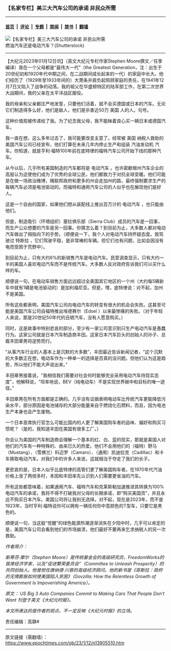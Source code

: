 ### 【名家专栏】美三大汽车公司的承诺 非民众所需

---

#### [首页](../../../..?n13905510) &nbsp;|&nbsp; [评论](../../../../../epoch-comment?n13905510) &nbsp;|&nbsp; [专题](../../../../../epoch-special?n13905510) &nbsp;|&nbsp; [禁闻](../../../../../epoch-news?n13905510) &nbsp;|&nbsp; [禁书](../../../../../books?n13905510) &nbsp;|&nbsp; [翻墙](https://github.com/gfw-breaker/nogfw/blob/master/README.md?n13905510)


<div><img alt="【名家专栏】美三大汽车公司的承诺 非民众所需" class="attachment-djy_600_400 size-djy_600_400 wp-post-image" src="https://i.epochtimes.com/assets/uploads/2023/01/id13905513-gas-vs-electric-car-1200x658-600x400.jpg"/>
<div class="caption">
 燃油汽车还是电动汽车？(Shutterstock)
</div></div><hr/><div class="post_content" id="artbody" itemprop="articleBody">
 <!-- article content begin -->
 <p>
  【大纪元2023年01月12日讯】（英文大纪元专栏作家Stephen Moore撰文／任季编译）我在一个父母都是“最伟大一代”（the Greatest Generation，注：出生于20世纪初和1920年代中期之间，在二战期间成长起来的一代）的家庭中长大。他们经历了（1929年至1933年间的）大萧条并肩负起照顾家庭的责任，在1941年12月7日又陷入了战争的动荡。我的祖父在华盛顿特区的陆军部工作，在第二次世界大战期间，我的父亲在太平洋战区服役。
 </p>
 <p>
  我的母亲和父亲都庄严地发誓，只要他们活着，就不会买德国或日本的汽车。无论它们制造得多么好，他们是敌人，他们是杀害近50万
  <ok href="https://www.epochtimes.com/gb/tag/%E7%BE%8E%E5%9B%BD.html">
   美国
  </ok>
  人的人。句号。
 </p>
 <p>
  这种价值观被传递给了我。为了纪念我父母，我不能昧着良心买一辆日本或德国汽车。
 </p>
 <p>
  我一直在想，这么多年过去了，我可能要改变主意了。经常被
  <ok href="https://www.epochtimes.com/gb/tag/%E7%BE%8E%E5%9B%BD.html">
   美国
  </ok>
  纳税人救助的美国汽车公司已经宣布，他们打算在未来几年内停止生产和组装
  <ok href="https://www.epochtimes.com/gb/tag/%E6%B1%BD%E6%B2%B9%E5%8F%91%E5%8A%A8%E6%9C%BA.html">
   汽油发动机
  </ok>
  汽车。你知道，就是亨利‧福特100年前在底特律的福特汽车公司开始下线的那种汽车。
 </p>
 <p>
  从今以后，几乎所有美国制造的汽车都将是
  <ok href="https://www.epochtimes.com/gb/tag/%E7%94%B5%E5%8A%A8%E6%B1%BD%E8%BD%A6.html">
   电动汽车
  </ok>
  。也许密歇根州汽车企业的高层认为这使他们成为了优秀的全球公民，他们都致力于对抗全球变暖。他们可能是在做一场政治赌博，赌联邦政府和更多的州会走加州的路，最终强制要求生产的每辆汽车必须是电池驱动的。而福特和通用汽车公司的人似乎也在展现他们是好人。
 </p>
 <p>
  这是一个自由的国家，如果他们想从装配线上推出百万计的
  <ok href="https://www.epochtimes.com/gb/tag/%E7%94%B5%E5%8A%A8%E6%B1%BD%E8%BD%A6.html">
   电动汽车
  </ok>
  ，也只能由他们。
 </p>
 <p>
  但是，制造吸引（环境组织）塞拉俱乐部（Sierra Club）成员的汽车是一回事，而生产公众想要的汽车是另一回事。你猜怎么着？到目前为止，大多数人都对电动汽车做出了拇指向下的手势。（顺便说一下，我个人对电动汽车持怀疑态度。我驾驶过
  <ok href="https://www.epochtimes.com/gb/tag/%E7%89%B9%E6%96%AF%E6%8B%89.html">
   特斯拉
  </ok>
  ，它们驾驶平稳，是非常棒的车辆。但它们也有问题，比如会因没有电而受困于荒野中）。
 </p>
 <p>
  到目前为止，只有大约6%的新销售汽车是电动汽车。民意调查显示，只有大约一半的美国人喜欢电动汽车而不是传统汽车。大多数人反对政府告诉我们可以买什么样的车。
 </p>
 <p>
  顺便说一句，在电动车销售方面远远超过全美国其它地区的一个州（大约每5辆新车中就有1辆是电池驱动的）是加利福尼亚。但是，嘿，底特律说：对不起，加州不是美国。
 </p>
 <p>
  所有这些都表明，美国汽车公司向电动汽车的转变有很大的机会会失败。这甚至可能是美国汽车公司自福特推出埃德赛尔（Edsel ）以来最惨痛的失败。（对于年轻人来说，那是20世纪50年代的丑陋汽车，没有人愿意购买。）
 </p>
 <p>
  同时，这是故事中特别悲哀的部分，至少有一家公司意识到只生产电动汽车是愚蠢行为。这家公司就是日本汽车制造商丰田。这家日本汽车巨头的创始人的孙子、总裁丰田章男将逆势而行。
 </p>
 <p>
  “从事汽车行业的人基本上是沉默的大多数”，丰田最近告诉新闻记者，“这个沉默的大多数正在想，电动车作为一种单一的选择是否真的没问题。但他们认为这是趋势，所以他们不能大声说出来。”
 </p>
 <p>
  丰田章男接着说，“我相信我们需要对社会何时能够完全采用电动汽车持现实态度”，他解释说，“坦率地说，BEV（纯电动车）不是实现世界碳中和目标的唯一途径。”
 </p>
 <p>
  丰田章男在所有方面都是正确的。几乎没有证据表明电动车比传统汽车更能降低污染水平，部分原因是电池储存的大部分能量来自于燃烧化石燃料，而且，因为电池生产本身也会产生废物。
 </p>
 <p>
  一个日本首席执行官怎么可能比国内的人更了解美国购车者的品味、偏好和购买习惯呢？（是的，我知道丰田在美国有很多工厂。）
 </p>
 <p>
  你会认为美国的汽车制造商会理解一个基本的红、白、蓝的现实，那就是美国人对他们的汽车有一种特殊的、由来已久的热爱。他们不会用他们的（福特）野马（Mustang）、（雪佛兰）科迈罗（Camaro）、（通用）凯迪拉克（Cadillac）和卡车换取电动汽车。对我们中的许多人来说，这就相当于夺走了我们的长子。
 </p>
 <p>
  更悲哀的是，日本人似乎比底特律的高管们更了解美国购车者。在1970年代汽油价格上涨了两倍多时，本田和丰田率先认识到人们需要更省油的汽车。
 </p>
 <p>
  所有这些都意味着，如果通用汽车、福特汽车和克莱斯勒加速推进其转换为100%电动汽车的承诺，我将不得不打破我对父母的长期承诺，即“购买美国货”，并且永远不购买日本汽车。美国公司将让我别无选择。对不起，现在是2023年，而不是1923年，当时亨利‧福特说你可以拥有一辆任何你中意颜色的T型车，只要它是黑色的。
 </p>
 <p>
  顺便说一句，当这股“觉醒”的绿色能源热潮逐渐消失在夕阳中时，几乎可以肯定的是，美国汽车公司会看到他们的市场崩溃，他们最好不要再来乞求纳税人的另一次救助。
 </p>
 <p>
  <em>
   作者简介：
  </em>
 </p>
 <p>
  <em>
   斯蒂芬‧摩尔（Stephen Moore）是传统基金会的高级研究员，FreedomWorks的首席经济学家，以及“促进繁荣委员会”（Committee to Unleash Prosperity）的共同创始人。他曾担任唐纳德‧川普的高级经济顾问。他的新书是《哥斯拉：政府的无情膨胀如何使美国陷入贫困》（Govzilla: How the Relentless Growth of Government Is Impoverishing America）。
  </em>
 </p>
 <p>
  <em>
   原文：
   <ok href="https://www.theepochtimes.com/us-big-3-auto-companies-commit-to-making-cars-that-people-dont-want_4974397.html" rel="noopener noreferrer" target="_blank">
    US Big 3 Auto Companies Commit to Making Cars That People Don’t Want
   </ok>
   刊登于英文《大纪元时报》。
  </em>
 </p>
 <p>
  <em>
   本文所表达的是作者的观点，不一定反映《大纪元时报》的立场。
  </em>
 </p>
 <p>
  责任编辑：高静#
 </p>
 <!-- article content end -->
 <div id="below_article_ad">
 </div>
</div>


---

原文链接（需翻墙）：https://www.epochtimes.com/gb/23/1/12/n13905510.htm